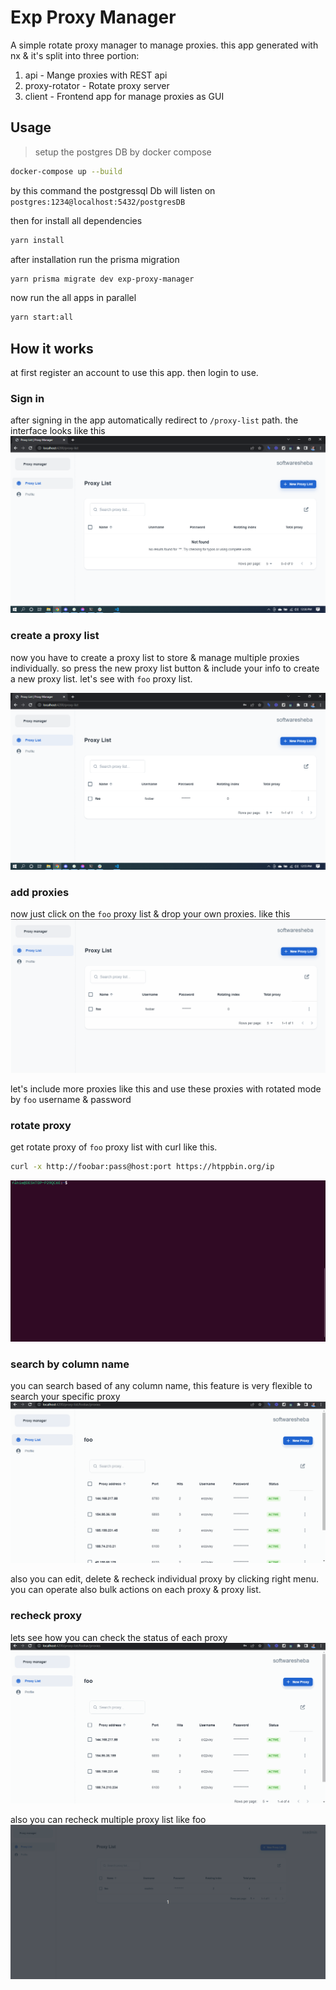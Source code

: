 # Exp Proxy Manager

A simple rotate proxy manager to manage proxies. this app generated with nx & it's split into three portion:

1. api - Mange proxies with REST api
2. proxy-rotator - Rotate proxy server
3. client - Frontend app for manage proxies as GUI

## Usage

> setup the postgres DB by docker compose

```bash
docker-compose up --build
```

by this command the postgressql Db will listen on `postgres:1234@localhost:5432/postgresDB`

then for install all dependencies

```bash
yarn install
```

after installation run the prisma migration

```bash
yarn prisma migrate dev exp-proxy-manager
```

now run the all apps in parallel

```bash
yarn start:all
```

## How it works

at first register an account to use this app. then login to use.

### Sign in

after signing in the app automatically redirect to `/proxy-list` path. the interface looks like this
![proxy-list page](./assets/proxy-list.png)

### create a proxy list

now you have to create a proxy list to store & manage multiple proxies individually. so press the new proxy list button & include your info to create a new proxy list. let's see with `foo` proxy list.

![foo](./assets/foo-proxy-list.png)

### add proxies

now just click on the `foo` proxy list & drop your own proxies. like this
![add proxy](./assets/add-proxy.gif)

let's include more proxies like this and use these proxies with rotated mode by `foo` username & password

### rotate proxy

get rotate proxy of `foo` proxy list with curl like this.

```bash
curl -x http://foobar:pass@host:port https://htppbin.org/ip
```

![rotate proxy](./assets/rotate%20proxy.gif)

### search by column name

you can search based of any column name, this feature is very flexible to search your specific proxy
![search](./assets/advance%20search.gif)

also you can edit, delete & recheck individual proxy by clicking right menu. you can operate also bulk actions on each proxy & proxy list.

### recheck proxy

lets see how you can check the status of each proxy
![recheck proxy](./assets/checking%20proxy.gif)

also you can recheck multiple proxy list like foo
![bulk recheck](./assets/bulk-recheck.gif)

